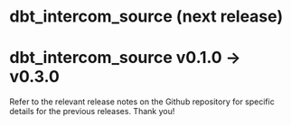 # dbt_intercom_source (next release)

# dbt_intercom_source v0.1.0 -> v0.3.0
Refer to the relevant release notes on the Github repository for specific details for the previous releases. Thank you!